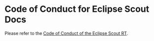 # Code of Conduct for Eclipse Scout Docs

Please refer to the [Code of Conduct of the Eclipse Scout RT](https://github.com/eclipse-scout/scout.rt/blob/releases/25.1/CODE_OF_CONDUCT.md).
